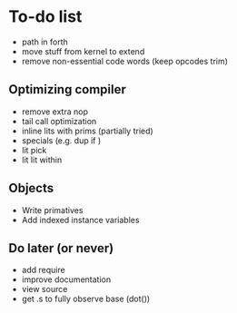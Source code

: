 # To-do list

* path in forth
* move stuff from kernel to extend
* remove non-essential code words (keep opcodes trim)

## Optimizing compiler

* remove extra nop
* tail call optimization
* inline lits with prims (partially tried)
* specials (e.g. dup if )
* lit pick
* lit lit within

## Objects

* Write primatives
* Add indexed instance variables

## Do later (or never)

* add require
* improve documentation
* view source
* get .s to fully observe base (dot())
